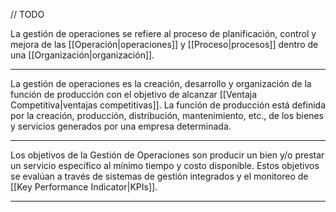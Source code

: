 // TODO

La gestión de operaciones se refiere al proceso de planificación, control y mejora de las [[Operación|operaciones]] y [[Proceso|procesos]] dentro de una [[Organización|organización]]. 

---

La gestión de operaciones es la creación, desarrollo y organización de la función de producción con el objetivo de alcanzar [[Ventaja Competitiva|ventajas competitivas]]. La función de producción está definida por la creación, producción, distribución, mantenimiento, etc., de los bienes y servicios generados por una empresa determinada. 

---

Los objetivos de la Gestión de Operaciones son producir un bien y/o prestar un servicio específico al mínimo tiempo y costo disponible. Estos objetivos se evalúan a través de sistemas de gestión integrados y el monitoreo de [[Key Performance Indicator|KPIs]].

---

